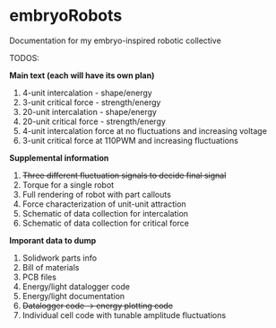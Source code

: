 # embryoRobots
Documentation for my embryo-inspired robotic collective

TODOS:

**Main text (each will have its own plan)**
1. 4-unit intercalation - shape/energy
2. 3-unit critical force - strength/energy
3. 20-unit intercalation - shape/energy
4. 20-unit critical force - strength/energy
5. 4-unit intercalation force at no fluctuations and increasing voltage
6. 3-unit critical force at 110PWM and increasing fluctuations

**Supplemental information**
1. ~~Three different fluctuation signals to decide final signal~~
2. Torque for a single robot
3. Full rendering of robot with part callouts
4. Force characterization of unit-unit attraction
5. Schematic of data collection for intercalation
6. Schematic of data collection for critical force

**Imporant data to dump**
1. Solidwork parts info
2. Bill of materials
3. PCB files
4. Energy/light datalogger code
5. Energy/light documentation
6. ~~Datalogger code -> energy plotting code~~
7. Individual cell code with tunable amplitude fluctuations
